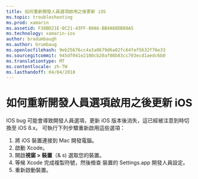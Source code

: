 ```yaml
---
title: 如何重新開發人員選項啟用之後更新 iOS
ms.topic: troubleshooting
ms.prod: xamarin
ms.assetid: F38BD21E-0C21-43FF-80A6-BB4A88DB88A5
ms.technology: xamarin-ios
author: bradumbaugh
ms.author: brumbaug
ms.openlocfilehash: 9eb25676cc4a3a0679d6a02fc64fef5632f76e33
ms.sourcegitcommit: 945df041e2180cb20af08b83cc703ecd1aedc6b0
ms.translationtype: MT
ms.contentlocale: zh-TW
ms.lasthandoff: 04/04/2018
---
```

# <a name="how-can-i-reenable-developer-options-after-updating-ios"></a>如何重新開發人員選項啟用之後更新 iOS

IOS bug 可能會導致開發人員選項，更新 iOS 版本後消失，這已經被注意到時切換至 iOS 8.x。 可執行下列步驟重新啟用這些選項：

1. 將 iOS 裝置連接到 Mac 開發電腦。
2. 啟動 Xcode。
3. 開啟**視窗 > 裝置**（& s) 選取您的裝置。
4. 等候 Xcode 完成複製符號，然後檢查 裝置的 Settings.app 開發人員設定。
5. 重新啟動裝置。
